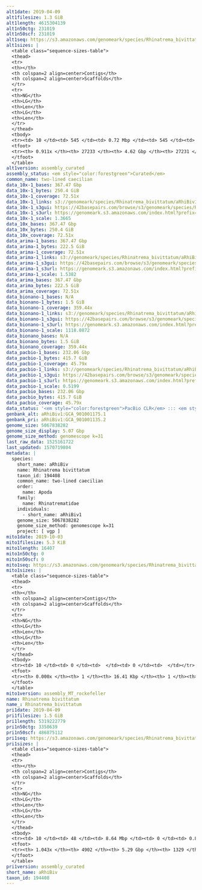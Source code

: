 ```yaml
---
alt1date: 2019-04-09
alt1filesize: 1.3 GiB
alt1length: 4615304139
alt1n50ctg: 231019
alt1n50scf: 231019
alt1seq: https://s3.amazonaws.com/genomeark/species/Rhinatrema_bivittatum/aRhiBiv1/assembly_curated/aRhiBiv1.alt.cur.20190409.fasta.gz
alt1sizes: |
  <table class="sequence-sizes-table">
  <thead>
  <tr>
  <th></th>
  <th colspan=2 align=center>Contigs</th>
  <th colspan=2 align=center>Scaffolds</th>
  </tr>
  <tr>
  <th>NG</th>
  <th>LG</th>
  <th>Len</th>
  <th>LG</th>
  <th>Len</th>
  </tr>
  </thead>
  <tbody>
  <tr><td> 10 </td><td> 545 </td><td> 0.72 Mbp </td><td> 545 </td><td> 0.72 Mbp </td></tr>  <tr><td> 20 </td><td> 1391 </td><td> 0.51 Mbp </td><td> 1391 </td><td> 0.51 Mbp </td></tr>  <tr><td> 30 </td><td> 2523 </td><td> 392.37 Kbp </td><td> 2523 </td><td> 392.37 Kbp </td></tr>  <tr><td> 40 </td><td> 4006 </td><td> 299.18 Kbp </td><td> 4006 </td><td> 299.18 Kbp </td></tr>  <tr style="background-color:#cccccc;"><td> 50 </td><td> 5940 </td><td> 231.02 Kbp </td><td> 5940 </td><td> 231.02 Kbp </td></tr>  <tr><td> 60 </td><td> 8452 </td><td> 176.28 Kbp </td><td> 8452 </td><td> 176.28 Kbp </td></tr>  <tr><td> 70 </td><td> 11779 </td><td> 131.49 Kbp </td><td> 11779 </td><td> 131.49 Kbp </td></tr>  <tr><td> 80 </td><td> 16417 </td><td> 89.74 Kbp </td><td> 16417 </td><td> 89.74 Kbp </td></tr>  <tr><td> 90 </td><td> 24732 </td><td> 32.97 Kbp </td><td> 24732 </td><td> 32.97 Kbp </td></tr>  <tr><td> 100 </td><td> 0 </td><td>  </td><td> 0 </td><td>  </td></tr>  </tbody>
  <tfoot>
  <tr><th> 0.911x </th><th> 27233 </th><th> 4.62 Gbp </th><th> 27231 </th><th> 4.62 Gbp </th></tr>
  </tfoot>
  </table>
alt1version: assembly_curated
assembly_status: <em style="color:forestgreen">Curated</em>
common_name: two-lined caecilian
data_10x-1_bases: 367.47 Gbp
data_10x-1_bytes: 250.4 GiB
data_10x-1_coverage: 72.51x
data_10x-1_links: s3://genomeark/species/Rhinatrema_bivittatum/aRhiBiv1/genomic_data/10x/<br>
data_10x-1_s3gui: https://42basepairs.com/browse/s3/genomeark/species/Rhinatrema_bivittatum/aRhiBiv1/genomic_data/10x/
data_10x-1_s3url: https://genomeark.s3.amazonaws.com/index.html?prefix=species/Rhinatrema_bivittatum/aRhiBiv1/genomic_data/10x/
data_10x-1_scale: 1.3665
data_10x_bases: 367.47 Gbp
data_10x_bytes: 250.4 GiB
data_10x_coverage: 72.51x
data_arima-1_bases: 367.47 Gbp
data_arima-1_bytes: 222.5 GiB
data_arima-1_coverage: 72.51x
data_arima-1_links: s3://genomeark/species/Rhinatrema_bivittatum/aRhiBiv1/genomic_data/arima/<br>
data_arima-1_s3gui: https://42basepairs.com/browse/s3/genomeark/species/Rhinatrema_bivittatum/aRhiBiv1/genomic_data/arima/
data_arima-1_s3url: https://genomeark.s3.amazonaws.com/index.html?prefix=species/Rhinatrema_bivittatum/aRhiBiv1/genomic_data/arima/
data_arima-1_scale: 1.5382
data_arima_bases: 367.47 Gbp
data_arima_bytes: 222.5 GiB
data_arima_coverage: 72.51x
data_bionano-1_bases: N/A
data_bionano-1_bytes: 1.5 GiB
data_bionano-1_coverage: 359.44x
data_bionano-1_links: s3://genomeark/species/Rhinatrema_bivittatum/aRhiBiv1/genomic_data/bionano/<br>
data_bionano-1_s3gui: https://42basepairs.com/browse/s3/genomeark/species/Rhinatrema_bivittatum/aRhiBiv1/genomic_data/bionano/
data_bionano-1_s3url: https://genomeark.s3.amazonaws.com/index.html?prefix=species/Rhinatrema_bivittatum/aRhiBiv1/genomic_data/bionano/
data_bionano-1_scale: 1118.0872
data_bionano_bases: N/A
data_bionano_bytes: 1.5 GiB
data_bionano_coverage: 359.44x
data_pacbio-1_bases: 232.06 Gbp
data_pacbio-1_bytes: 415.7 GiB
data_pacbio-1_coverage: 45.79x
data_pacbio-1_links: s3://genomeark/species/Rhinatrema_bivittatum/aRhiBiv1/genomic_data/pacbio/<br>
data_pacbio-1_s3gui: https://42basepairs.com/browse/s3/genomeark/species/Rhinatrema_bivittatum/aRhiBiv1/genomic_data/pacbio/
data_pacbio-1_s3url: https://genomeark.s3.amazonaws.com/index.html?prefix=species/Rhinatrema_bivittatum/aRhiBiv1/genomic_data/pacbio/
data_pacbio-1_scale: 0.5199
data_pacbio_bases: 232.06 Gbp
data_pacbio_bytes: 415.7 GiB
data_pacbio_coverage: 45.79x
data_status: '<em style="color:forestgreen">PacBio CLR</em> ::: <em style="color:forestgreen">10x</em> ::: <em style="color:forestgreen">Arima</em>'
genbank_alt: aRhiBiv1:GCA_901001175.1
genbank_pri: aRhiBiv1:GCA_901001135.2
genome_size: 5067838282
genome_size_display: 5.07 Gbp
genome_size_method: genomescope k=31
last_raw_data: 1525161722
last_updated: 1570719804
metadata: |
  species:
    short_name: aRhiBiv
    name: Rhinatrema bivittatum
    taxon_id: 194408
    common_name: two-lined caecilian
    order:
      name: Apoda
    family:
      name: Rhinatrematidae
    individuals:
      - short_name: aRhiBiv1
    genome_size: 5067838282
    genome_size_method: genomescope k=31
    project: [ vgp ]
mito1date: 2019-10-03
mito1filesize: 5.3 KiB
mito1length: 16407
mito1n50ctg: 0
mito1n50scf: 0
mito1seq: https://s3.amazonaws.com/genomeark/species/Rhinatrema_bivittatum/aRhiBiv1/assembly_MT_rockefeller/aRhiBiv1.MT.20191003.fasta.gz
mito1sizes: |
  <table class="sequence-sizes-table">
  <thead>
  <tr>
  <th></th>
  <th colspan=2 align=center>Contigs</th>
  <th colspan=2 align=center>Scaffolds</th>
  </tr>
  <tr>
  <th>NG</th>
  <th>LG</th>
  <th>Len</th>
  <th>LG</th>
  <th>Len</th>
  </tr>
  </thead>
  <tbody>
  <tr><td> 10 </td><td> 0 </td><td>  </td><td> 0 </td><td>  </td></tr>  <tr><td> 20 </td><td> 0 </td><td>  </td><td> 0 </td><td>  </td></tr>  <tr><td> 30 </td><td> 0 </td><td>  </td><td> 0 </td><td>  </td></tr>  <tr><td> 40 </td><td> 0 </td><td>  </td><td> 0 </td><td>  </td></tr>  <tr style="background-color:#cccccc;"><td> 50 </td><td> 0 </td><td style="background-color:#ff8888;">  </td><td> 0 </td><td style="background-color:#ff8888;">  </td></tr>  <tr><td> 60 </td><td> 0 </td><td>  </td><td> 0 </td><td>  </td></tr>  <tr><td> 70 </td><td> 0 </td><td>  </td><td> 0 </td><td>  </td></tr>  <tr><td> 80 </td><td> 0 </td><td>  </td><td> 0 </td><td>  </td></tr>  <tr><td> 90 </td><td> 0 </td><td>  </td><td> 0 </td><td>  </td></tr>  <tr><td> 100 </td><td> 0 </td><td>  </td><td> 0 </td><td>  </td></tr>  </tbody>
  <tfoot>
  <tr><th> 0.000x </th><th> 1 </th><th> 16.41 Kbp </th><th> 1 </th><th> 16.41 Kbp </th></tr>
  </tfoot>
  </table>
mito1version: assembly_MT_rockefeller
name: Rhinatrema bivittatum
name_: Rhinatrema_bivittatum
pri1date: 2019-04-09
pri1filesize: 1.5 GiB
pri1length: 5319222779
pri1n50ctg: 3350639
pri1n50scf: 486875112
pri1seq: https://s3.amazonaws.com/genomeark/species/Rhinatrema_bivittatum/aRhiBiv1/assembly_curated/aRhiBiv1.pri.cur.20190409.fasta.gz
pri1sizes: |
  <table class="sequence-sizes-table">
  <thead>
  <tr>
  <th></th>
  <th colspan=2 align=center>Contigs</th>
  <th colspan=2 align=center>Scaffolds</th>
  </tr>
  <tr>
  <th>NG</th>
  <th>LG</th>
  <th>Len</th>
  <th>LG</th>
  <th>Len</th>
  </tr>
  </thead>
  <tbody>
  <tr><td> 10 </td><td> 48 </td><td> 8.64 Mbp </td><td> 0 </td><td> 0.84 Gbp </td></tr>  <tr><td> 20 </td><td> 117 </td><td> 6.48 Mbp </td><td> 1 </td><td> 0.83 Gbp </td></tr>  <tr><td> 30 </td><td> 206 </td><td> 5.07 Mbp </td><td> 1 </td><td> 0.83 Gbp </td></tr>  <tr><td> 40 </td><td> 318 </td><td> 4.08 Mbp </td><td> 2 </td><td> 0.60 Gbp </td></tr>  <tr style="background-color:#cccccc;"><td> 50 </td><td> 455 </td><td style="background-color:#88ff88;"> 3.35 Mbp </td><td> 3 </td><td style="background-color:#88ff88;"> 486.88 Mbp </td></tr>  <tr><td> 60 </td><td> 623 </td><td> 2.70 Mbp </td><td> 4 </td><td> 387.03 Mbp </td></tr>  <tr><td> 70 </td><td> 838 </td><td> 2.05 Mbp </td><td> 6 </td><td> 313.51 Mbp </td></tr>  <tr><td> 80 </td><td> 1128 </td><td> 1.49 Mbp </td><td> 7 </td><td> 277.53 Mbp </td></tr>  <tr><td> 90 </td><td> 1560 </td><td> 0.89 Mbp </td><td> 10 </td><td> 103.41 Mbp </td></tr>  <tr><td> 100 </td><td> 2556 </td><td> 254.22 Kbp </td><td> 16 </td><td> 63.94 Mbp </td></tr>  </tbody>
  <tfoot>
  <tr><th> 1.043x </th><th> 4902 </th><th> 5.29 Gbp </th><th> 1329 </th><th> 5.32 Gbp </th></tr>
  </tfoot>
  </table>
pri1version: assembly_curated
short_name: aRhiBiv
taxon_id: 194408
---
```

